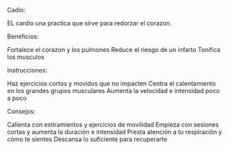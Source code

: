 
Cadio:

EL cardio una practica que sirve para redorzar el corazon.

Beneficios:

Fortalece el corazon y los pulmones
Reduce el riesgo de un infarto
Tonifica los musculos

Instrucciones:

Haz ejercicios cortos y movidos que no impacten
Centra el calentamiento en los grandes grupos musculares
Aumenta la velocidad e intensidad poco a poco

Consejos:

Calienta con estiramientos y ejercicios de movilidad
Empieza con sesiones cortas y aumenta la duración e intensidad
Presta atención a tu respiración y cómo te sientes
Descansa lo suficiente para recuperarte
